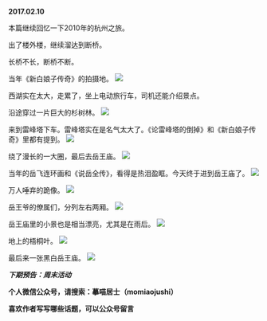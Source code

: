 
          
**2017.02.10**

本篇继续回忆一下2010年的杭州之旅。

出了楼外楼，继续溜达到断桥。

长桥不长，断桥不断。

当年《新白娘子传奇》的拍摄地。
![](http://imglf1.nosdn.127.net/img/cUpzMVdqcnNqWUJNdVVqMlVoYU9SczU2VnVKUnBnTVNqblQ4d2JXekxkaz0.jpg)


西湖实在太大，走累了，坐上电动旅行车，司机还能介绍景点。

沿途穿过一片巨大的杉树林。
![](http://imglf0.nosdn.127.net/img/cFZvUlpMUkxPRUJ3QUJzUlJkajhEWXY3MzB3cnlTSTdyWVBSamxoMlRyMD0.jpg)


来到雷峰塔下车。雷峰塔实在是名气太大了。《论雷峰塔的倒掉》和《新白娘子传奇》里都有提到。
![](http://imglf1.nosdn.127.net/img/VXl1MW5kaHc3b2w4Ny9WY3Y3VWRwbzUyOXJsL21CUWtKTE0wZHFON0hBZz0.jpg)


绕了漫长的一大圈，最后去岳王庙。
![](http://imglf.nosdn.127.net/img/TFQ1ZFBmemtnNjZLNFlab3BNd0N2L3R0R3dtbjBjaFQxbGpZL1FyWHA5Yz0.jpg)


当年的岳飞连环画和《说岳全传》，看得是热泪盈眶。今天终于进到岳王庙了。
![](http://imglf0.nosdn.127.net/img/QWViWGl6QWF1OXZVYzdMTmZ2LzdRS1NTMUQvSFNwVWgyYTJnT2k1a1VGbz0.jpg)


万人唾弃的跪像。
![](http://imglf1.nosdn.127.net/img/Rmh6Vi9Ja21rUW9yMFo2OEdrYUdZWHNScEpRZFIyai9mVFFiLzdDZkI2OD0.jpg)


岳王爷的僚属们，分列左右两厢。
![](http://imglf.nosdn.127.net/img/enA4VXNvdXV5cHhUYmdBOHYzN0VlUmtZOTI5cktwdTJ6RDIwdmlBSXdrOD0.jpg)


岳王庙里的小景也是相当漂亮，尤其是在雨后。
![](http://imglf1.nosdn.127.net/img/bEFIRUtTRTJtcnU5SGwrRi9tQzRTN3BhbnRzdG54WnZtaVZEczk2ZjMxVT0.jpg)


地上的梧桐叶。
![](http://imglf2.nosdn.127.net/img/aGxvMVgwa0lRNjRONnVRUDA1TFBORFQ5c0NZZE5lbDlVaGhvS0RWUHRYRT0.jpg)


最后来一张黑白岳王庙。
![](http://imglf.nosdn.127.net/img/Q3pCRTJTc2tuL1ExcDVLTUNnT3pkQmd6MVpaZ3dvbEdGaWtLZ29kVGk3WT0.jpg)



***下期预告：周末活动***


**个人微信公众号，请搜索：摹喵居士（momiaojushi）**

**喜欢作者写写哪些话题，可以公众号留言**

        